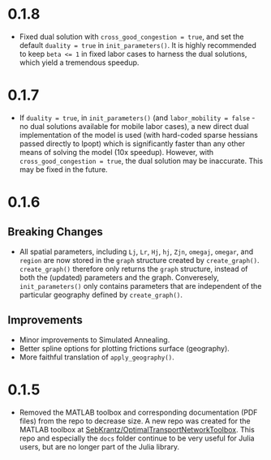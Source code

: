 # 0.1.8

* Fixed dual solution with `cross_good_congestion = true`, and set the default `duality = true` in `init_parameters()`. It is highly recommended to keep `beta <= 1` in fixed labor cases to harness the dual solutions, which yield a tremendous speedup.

# 0.1.7

* If `duality = true`, in `init_parameters()` (and `labor_mobility = false` - no dual solutions available for mobile labor cases), a new direct dual implementation of the model is used (with hard-coded sparse hessians passed directly to Ipopt) which is significantly faster than any other means of solving the model (10x speedup). However, with `cross_good_congestion = true`, the dual solution may be inaccurate. This may be fixed in the future.  

# 0.1.6

## Breaking Changes
* All spatial parameters, including `Lj`, `Lr`, `Hj`, `hj`, `Zjn`, `omegaj`, `omegar`, and `region` are now stored in the `graph` structure created by `create_graph()`. `create_graph()` therefore only returns the `graph` structure, instead of both the (updated) parameters and the graph. Converesely, `init_parameters()` only contains parameters that are independent of the particular geography defined by `create_graph()`.

## Improvements
* Minor improvements to Simulated Annealing.
* Better spline options for plotting frictions surface (geography).
* More faithful translation of `apply_geography()`. 

# 0.1.5

* Removed the MATLAB toolbox and corresponding documentation (PDF files) from the repo to decrease size. A new repo was created for the MATLAB toolbox at [SebKrantz/OptimalTransportNetworkToolbox](https://github.com/SebKrantz/OptimalTransportNetworkToolbox). This repo and especially the `docs` folder continue to be very useful for Julia users, but are no longer part of the Julia library. 